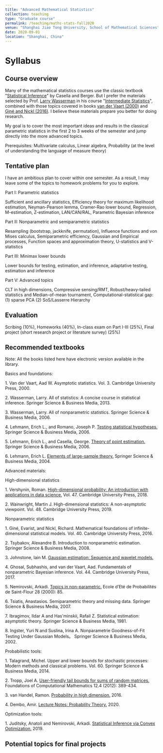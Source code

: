 ```yaml
---
title: "Advanced Mathematical Statistics"
collection: teaching
type: "Graduate course"
permalink: /teaching/maths-stats-fall2020
venue: "Shanghai Jiao Tong University, School of Mathematical Sciences"
date: 2020-09-01
location: "Shanghai, China"
---
```


Syllabus
======

Course overview
------

Many of the mathematical statistics courses use the classic textbook "[Statistical Inference](https://fsalamri.files.wordpress.com/2015/02/casella_berger_statistical_inference1.pdf)" by Casella and Berger. But I prefer the materials selected by Prof. [Larry Wasserman](http://www.stat.cmu.edu/~larry) in his course "[Intermediate Statistics](http://www.stat.cmu.edu/~larry/=stat705/)", combined with those topics covered in books [van der Vaart (2000)](#vdv-2000) and [Giné and Nickl (2016)](#gine-nickl-2016). I believe these materials prepare you better for doing research.

My goal is to cover the most important ideas and results in the classical parametric statistics in the first 2 to 3 weeks of the semester and jump directly into the more advanced topics.

Prerequisites: Multivariate calculus, Linear algebra, Probability (at the level of understanding the language of measure theory)

Tentative plan
------
I have an ambitious plan to cover within one semester. As a result, I may leave some of the topics to homework problems for you to explore.

Part I: Parametric statistics

Sufficient and ancillary statistics, Efficiency theory for maximum likelihood estimation, Neyman-Pearson lemma, Cramer-Rao lower bound, Regression, M-estimation, Z-estimation, LAN/CAN/RAL, Parametric Bayesian inference

Part II: Nonparametric and semiparametric statistics

Resampling (bootstrap, jackknife, permutation), Influence functions and von Mises calculus, Semiparametric efficiency, Gaussian and Empirical processes, Function spaces and approximation theory, U-statistics and V-statistics

Part III: Minimax lower bounds 

Lower bounds for testing, estimation, and inference, adaptative testing, estimation and inference

Part V: Advanced topics

CLT in high dimensions, Compressive sensing/RMT, Robust/heavy-tailed statistics and Median-of-mean tournament, Computational-statistical gap: (1) sparse PCA (2) SoS/Lasserre Hierarchy 

Evaluation
------
Scribing (10%), Homeworks (40%), In-class exam on Part I-III (25%), Final project (short research project or literature survey) (25%)

Recommended textbooks
------
Note: All the books listed here have electronic version available in the library.

Basics and foundations:

<a name="vdv-2000"></a> 1. Van der Vaart, Aad W. Asymptotic statistics. Vol. 3. Cambridge University Press, 2000.

<a name="wasserman-2013"></a> 2. Wasserman, Larry. All of statistics: A concise course in statistical inference. Springer Science & Business Media, 2013.

<a name="wasserman-2006"></a> 3. Wasserman, Larry. All of nonparametric statistics. Springer Science & Business Media, 2006.

<a name="lehmann-romano-2006"></a> 4. Lehmann, Erich L., and Romano, Joseph P. [Testing statistical hypotheses.](https://www.stat.washington.edu/jaw/COURSES/580s/582/HO/Lehmann_and_Romano-TestingStatisticalHypotheses.pdf) Springer Science & Business Media, 2006.

<a name="lehmann-casella-2006"></a> 5. Lehmann, Erich L., and Casella, George. [Theory of point estimation.](https://www.webdepot.umontreal.ca/Usagers/perronf/MonDepotPublic/stt6100/E.L.Lehmann,%20G.Casella%20-%20Theory%20of%20point%20estimation.%202nd%20edition.pdf) Springer Science & Business Media, 2006.

<a name="lehmann-2004"></a> 6. Lehmann, Erich L. [Elements of large-sample theory.](http://www.esalq.usp.br/departamentos/lce/arquivos/aulas/2011/LCE5866/Springer_-_E.L.Lehmann_-_Elements_of_Large-sample_Theory.pdf) Springer Science & Business Media, 2004.

Advanced materials:

High-dimensional statistics

<a name="vershynin-2018"></a> 1. Vershynin, Roman. [High-dimensional probability: An introduction with applications in data science.](https://www.math.uci.edu/~rvershyn/papers/HDP-book/HDP-book.pdf) Vol. 47. Cambridge University Press, 2018.

<a name="wainwright-2019"></a> 2. Wainwright, Martin J. High-dimensional statistics: A non-asymptotic viewpoint. Vol. 48. Cambridge University Press, 2019.

Nonparametric statistics

<a name="gine-nickl-2016"></a> 1. Giné, Evarist, and Nickl, Richard. Mathematical foundations of infinite-dimensional statistical models. Vol. 40. Cambridge University Press, 2016.

<a name="tsybakov-2008"></a> 2. Tsybakov, Alexandre B. Introduction to nonparametric estimation. Springer Science & Business Media, 2008.

<a name="johnstone-gs"></a> 3. Johnstone, Iain M. [Gaussian estimation: Sequence and wavelet models.](http://statweb.stanford.edu/~imj/GE_08_09_17.pdf)

<a name="ghosal-vdv-2017"></a> 4. Ghosal, Subhashis, and van der Vaart, Aad. Fundamentals of nonparametric Bayesian inference. Vol. 44. Cambridge University Press, 2017.

<a name="nemirovski-2000"></a> 5. Nemirovski, Arkadi. [Topics in non-parametric.](https://www2.isye.gatech.edu/~nemirovs/snf00.pdf) Ecole d’Eté de Probabilités de Saint-Flour 28 (2000): 85.

<a name="tsiatis-2007"></a> 6. Tsiatis, Anastasios. Semiparametric theory and missing data. Springer Science & Business Media, 2007.

<a name="ibragimov-hasminskii-1981"></a> 7. Ibragimov, Ildar A and Has'minskii, Rafail Z. Statistical estimation: asymptotic theory. Springer Science & Business Media, 1981.

<a name="ingster-suslina-2002"></a> 8. Ingster, Yuri N and Suslina, Irina A. Nonparametrie Goodness-of-Fit Testing Under Gaussian Models。 Springer Science & Business Media, 2002.

Probabilistic tools:

<a name="talagrand-2014"></a> 1. Talagrand, Michel. Upper and lower bounds for stochastic processes: Modern methods and classical problems. Vol. 60. Springer Science & Business Media, 2014.

<a name="tropp-2012"></a> 2. Tropp, Joel A. [User-friendly tail bounds for sums of random matrices.](https://link.springer.com/content/pdf/10.1007/s10208-011-9099-z.pdf) Foundations of Computational Mathematics 12.4 (2012): 389-434.

<a name="vhandel-2016"></a> 3. van Handel, Ramon. [Probability in high dimension.](https://web.math.princeton.edu/~rvan/APC550.pdf) 2016.

<a name="dembo-2020"></a> 4. Dembo, Amir. [Lecture Notes: Probability Theory.](https://statweb.stanford.edu/~adembo/stat-310b/lnotes.pdf) 2020.

Optimization tools:

<a name="juditsky-nemirovski-2019"></a> 1. Juditsky, Anatoli and Nemirovski, Arkadi. [Statistical Inference via Convex Optimization.](https://www2.isye.gatech.edu/~nemirovs/StatOpt_LN_NS.pdf) 2019.

Potential topics for final projects
------
